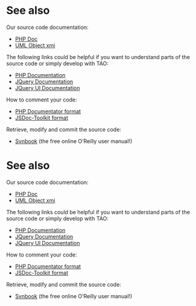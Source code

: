 <!--
author:
    - 'Lionel Lecaque'
created_at: '2011-02-08 14:44:43'
updated_at: '2013-04-29 14:59:08'
tags:
    - 'Developer Guide'
-->

See also
========

Our source code documentation:

-   [PHP Doc](http://forge.tao.lu/docs/phpdoc/index.html)
-   [UML Object xmi](http://forge.tao.lu/docs/tao-uml.xmi)

The following links could be helpful if you want to understand parts of the source code or simply develop with TAO:

-   [PHP Documentation](http://fr.php.net/docs.php)
-   [JQuery Documentation](http://docs.jquery.com/Main_Page)
-   [JQuery UI Documentation](http://jqueryui.com/demos/)

How to comment your code:

-   [PHP Documentator format](http://www.phpdoc.org/docs/latest/index.html)
-   [JSDoc-Toolkit format](http://code.google.com/p/jsdoc-toolkit/w/list)

Retrieve, modify and commit the source code:

-   [Svnbook](http://svnbook.red-bean.com/nightly/fr/index.html) (the free online O’Reilly user manual!)

See also
========

Our source code documentation:

-   [PHP Doc](http://forge.tao.lu/docs/phpdoc/index.html)
-   [UML Object xmi](http://forge.tao.lu/docs/tao-uml.xmi)

The following links could be helpful if you want to understand parts of the source code or simply develop with TAO:

-   [PHP Documentation](http://fr.php.net/docs.php)
-   [JQuery Documentation](http://docs.jquery.com/Main_Page)
-   [JQuery UI Documentation](http://jqueryui.com/demos/)

How to comment your code:

-   [PHP Documentator format](http://www.phpdoc.org/docs/latest/index.html)
-   [JSDoc-Toolkit format](http://code.google.com/p/jsdoc-toolkit/w/list)

Retrieve, modify and commit the source code:

-   [Svnbook](http://svnbook.red-bean.com/nightly/fr/index.html) (the free online O’Reilly user manual!)


